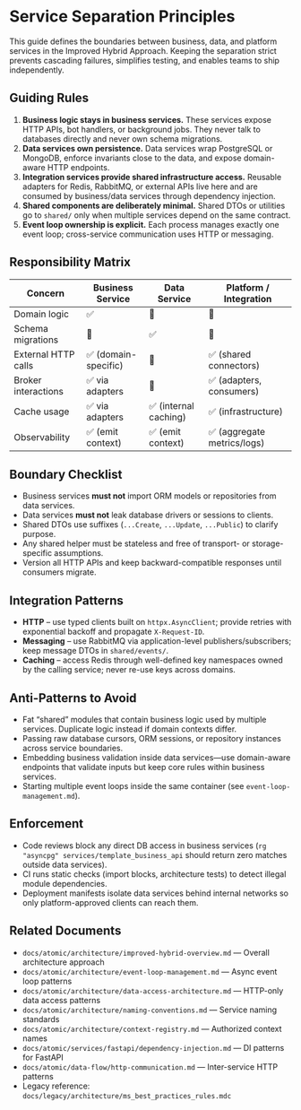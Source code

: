 # Service Separation Principles

This guide defines the boundaries between business, data, and platform services in the Improved Hybrid Approach. Keeping the separation strict prevents cascading failures, simplifies testing, and enables teams to ship independently.

## Guiding Rules

1. **Business logic stays in business services.** These services expose HTTP APIs, bot handlers, or background jobs. They never talk to databases directly and never own schema migrations.
2. **Data services own persistence.** Data services wrap PostgreSQL or MongoDB, enforce invariants close to the data, and expose domain-aware HTTP endpoints.
3. **Integration services provide shared infrastructure access.** Reusable adapters for Redis, RabbitMQ, or external APIs live here and are consumed by business/data services through dependency injection.
4. **Shared components are deliberately minimal.** Shared DTOs or utilities go to `shared/` only when multiple services depend on the same contract.
5. **Event loop ownership is explicit.** Each process manages exactly one event loop; cross-service communication uses HTTP or messaging.

## Responsibility Matrix

| Concern | Business Service | Data Service | Platform / Integration |
|---------|-----------------|--------------|------------------------|
| Domain logic | ✅ | 🚫 | 🚫 |
| Schema migrations | 🚫 | ✅ | 🚫 |
| External HTTP calls | ✅ (domain-specific) | 🚫 | ✅ (shared connectors) |
| Broker interactions | ✅ via adapters | 🚫 | ✅ (adapters, consumers) |
| Cache usage | ✅ via adapters | ✅ (internal caching) | ✅ (infrastructure) |
| Observability | ✅ (emit context) | ✅ (emit context) | ✅ (aggregate metrics/logs) |

## Boundary Checklist

- Business services **must not** import ORM models or repositories from data services.
- Data services **must not** leak database drivers or sessions to clients.
- Shared DTOs use suffixes (`...Create`, `...Update`, `...Public`) to clarify purpose.
- Any shared helper must be stateless and free of transport- or storage-specific assumptions.
- Version all HTTP APIs and keep backward-compatible responses until consumers migrate.

## Integration Patterns

- **HTTP** – use typed clients built on `httpx.AsyncClient`; provide retries with exponential backoff and propagate `X-Request-ID`.
- **Messaging** – use RabbitMQ via application-level publishers/subscribers; keep message DTOs in `shared/events/`.
- **Caching** – access Redis through well-defined key namespaces owned by the calling service; never re-use keys across domains.

## Anti-Patterns to Avoid

- Fat “shared” modules that contain business logic used by multiple services. Duplicate logic instead if domain contexts differ.
- Passing raw database cursors, ORM sessions, or repository instances across service boundaries.
- Embedding business validation inside data services—use domain-aware endpoints that validate inputs but keep core rules within business services.
- Starting multiple event loops inside the same container (see `event-loop-management.md`).

## Enforcement

- Code reviews block any direct DB access in business services (`rg "asyncpg" services/template_business_api` should return zero matches outside data services).
- CI runs static checks (import blocks, architecture tests) to detect illegal module dependencies.
- Deployment manifests isolate data services behind internal networks so only platform-approved clients can reach them.

## Related Documents

- `docs/atomic/architecture/improved-hybrid-overview.md` — Overall architecture approach
- `docs/atomic/architecture/event-loop-management.md` — Async event loop patterns
- `docs/atomic/architecture/data-access-architecture.md` — HTTP-only data access patterns
- `docs/atomic/architecture/naming-conventions.md` — Service naming standards
- `docs/atomic/architecture/context-registry.md` — Authorized context names
- `docs/atomic/services/fastapi/dependency-injection.md` — DI patterns for FastAPI
- `docs/atomic/data-flow/http-communication.md` — Inter-service HTTP patterns
- Legacy reference: `docs/legacy/architecture/ms_best_practices_rules.mdc`

